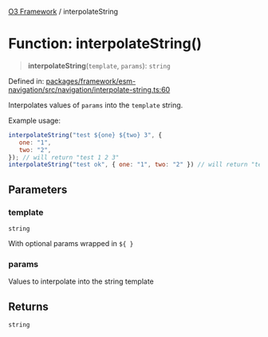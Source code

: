 [O3 Framework](../API.md) / interpolateString

# Function: interpolateString()

> **interpolateString**(`template`, `params`): `string`

Defined in: [packages/framework/esm-navigation/src/navigation/interpolate-string.ts:60](https://github.com/openmrs/openmrs-esm-core/blob/main/packages/framework/esm-navigation/src/navigation/interpolate-string.ts#L60)

Interpolates values of `params` into the `template` string.

Example usage:
```js
interpolateString("test ${one} ${two} 3", {
   one: "1",
   two: "2",
}); // will return "test 1 2 3"
interpolateString("test ok", { one: "1", two: "2" }) // will return "test ok"
```

## Parameters

### template

`string`

With optional params wrapped in `${ }`

### params

Values to interpolate into the string template

## Returns

`string`
